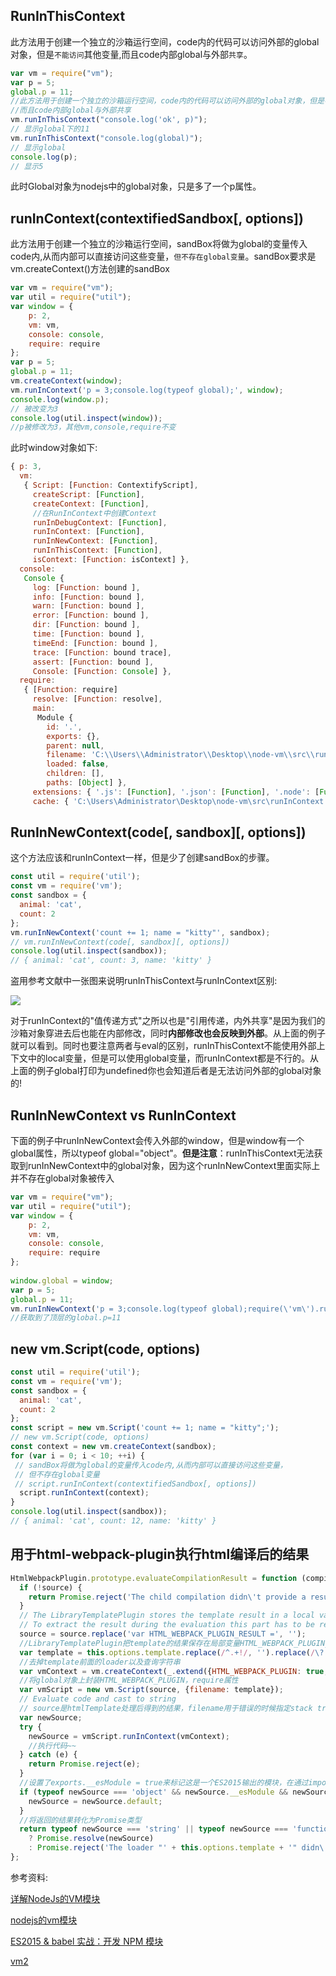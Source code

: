 ## RunInThisContext
此方法用于创建一个独立的沙箱运行空间，code内的代码可以访问外部的global对象，但是`不能访问`其他变量,而且code内部global与外部`共享`。
```js
var vm = require("vm");
var p = 5;
global.p = 11;
//此方法用于创建一个独立的沙箱运行空间，code内的代码可以访问外部的global对象，但是不能访问其他变量
//而且code内部global与外部共享
vm.runInThisContext("console.log('ok', p)");
// 显示global下的11
vm.runInThisContext("console.log(global)"); 
// 显示global
console.log(p);
// 显示5
```
此时Global对象为nodejs中的global对象，只是多了一个p属性。

## runInContext(contextifiedSandbox[, options])
此方法用于创建一个独立的沙箱运行空间，sandBox将做为global的变量传入code内,从而内部可以直接访问这些变量，`但不存在global变量`。sandBox要求是vm.createContext()方法创建的sandBox
```js
var vm = require("vm");
var util = require("util");
var window = {
    p: 2,
    vm: vm,
    console: console,
    require: require
};
var p = 5;
global.p = 11;
vm.createContext(window);
vm.runInContext('p = 3;console.log(typeof global);', window);
console.log(window.p);
// 被改变为3
console.log(util.inspect(window));
//p被修改为3，其他vm,console,require不变
```
此时window对象如下:
```js
{ p: 3,
  vm:
   { Script: [Function: ContextifyScript],
     createScript: [Function],
     createContext: [Function],
     //在RunInContext中创建Context
     runInDebugContext: [Function],
     runInContext: [Function],
     runInNewContext: [Function],
     runInThisContext: [Function],
     isContext: [Function: isContext] },
  console:
   Console {
     log: [Function: bound ],
     info: [Function: bound ],
     warn: [Function: bound ],
     error: [Function: bound ],
     dir: [Function: bound ],
     time: [Function: bound ],
     timeEnd: [Function: bound ],
     trace: [Function: bound trace],
     assert: [Function: bound ],
     Console: [Function: Console] },
  require:
   { [Function: require]
     resolve: [Function: resolve],
     main:
      Module {
        id: '.',
        exports: {},
        parent: null,
        filename: 'C:\\Users\\Administrator\\Desktop\\node-vm\\src\\runInContext.js',
        loaded: false,
        children: [],
        paths: [Object] },
     extensions: { '.js': [Function], '.json': [Function], '.node': [Function] },
     cache: { 'C:\Users\Administrator\Desktop\node-vm\src\runInContext.js': [Object] } } }
```
## RunInNewContext(code[, sandbox][, options])
这个方法应该和runInContext一样，但是少了创建sandBox的步骤。
```js
const util = require('util');
const vm = require('vm');
const sandbox = {
  animal: 'cat',
  count: 2
};
vm.runInNewContext('count += 1; name = "kitty"', sandbox);
// vm.runInNewContext(code[, sandbox][, options])
console.log(util.inspect(sandbox));
// { animal: 'cat', count: 3, name: 'kitty' }
```
盗用参考文献中一张图来说明runInThisContext与runInContext区别:

![](http://alloyteam.github.io/AlloyPhoto/res/aa.png)

对于runInContext的"值传递方式"之所以也是"引用传递，内外共享"是因为我们的沙箱对象穿进去后也能在内部修改，同时**内部修改也会反映到外部**。从上面的例子就可以看到。同时也要注意两者与eval的区别，runInThisContext不能使用外部上下文中的local变量，但是可以使用global变量，而runInContext都是不行的。从上面的例子global打印为undefined你也会知道后者是无法访问外部的global对象的!

## RunInNewContext vs RunInContext
下面的例子中runInNewContext会传入外部的window，但是window有一个global属性，所以typeof global="object"。**但是注意**：runInThisContext无法获取到runInNewContext中的global对象，因为这个runInNewContext里面实际上并不存在global对象被传入
```js
var vm = require("vm");
var util = require("util");
var window = {
    p: 2,
    vm: vm,
    console: console,
    require: require
};
 
window.global = window;
var p = 5;
global.p = 11;
vm.runInNewContext('p = 3;console.log(typeof global);require(\'vm\').runInThisContext("console.log(p)");', window);
//获取到了顶层的global.p=11
```
## new vm.Script(code, options)
```js
const util = require('util');
const vm = require('vm');
const sandbox = {
  animal: 'cat',
  count: 2
};
const script = new vm.Script('count += 1; name = "kitty";');
// new vm.Script(code, options)
const context = new vm.createContext(sandbox);
for (var i = 0; i < 10; ++i) {
 // sandBox将做为global的变量传入code内,从而内部可以直接访问这些变量，
 // 但不存在global变量
 // script.runInContext(contextifiedSandbox[, options])
  script.runInContext(context);
}
console.log(util.inspect(sandbox));
// { animal: 'cat', count: 12, name: 'kitty' }
```
## 用于html-webpack-plugin执行html编译后的结果
```js
HtmlWebpackPlugin.prototype.evaluateCompilationResult = function (compilation, source) {
  if (!source) {
    return Promise.reject('The child compilation didn\'t provide a result');
  }
  // The LibraryTemplatePlugin stores the template result in a local variable.
  // To extract the result during the evaluation this part has to be removed.
  source = source.replace('var HTML_WEBPACK_PLUGIN_RESULT =', '');
  //LibraryTemplatePlugin把template的结果保存在局部变量HTML_WEBPACK_PLUGIN_RESULT中
  var template = this.options.template.replace(/^.+!/, '').replace(/\?.+$/, '');
  //去掉template前面的loader以及查询字符串
  var vmContext = vm.createContext(_.extend({HTML_WEBPACK_PLUGIN: true, require: require}, global));
  //将global对象上封装HTML_WEBPACK_PLUGIN，require属性
  var vmScript = new vm.Script(source, {filename: template});
  // Evaluate code and cast to string
  // source是htmlTemplate处理后得到的结果，filename用于错误的时候指定stack trace
  var newSource;
  try {
    newSource = vmScript.runInContext(vmContext);
    //执行代码~~
  } catch (e) {
    return Promise.reject(e);
  }
  //设置了exports.__esModule = true来标记这是一个ES2015输出的模块，在通过import来引入模块时会判断此属性来执行相应的规则。一般通过babel-plugin-export-default转化会有default属性
  if (typeof newSource === 'object' && newSource.__esModule && newSource.default) {
    newSource = newSource.default;
  }
  //将返回的结果转化为Promise类型
  return typeof newSource === 'string' || typeof newSource === 'function'
    ? Promise.resolve(newSource)
    : Promise.reject('The loader "' + this.options.template + '" didn\'t return html.');
};
```





参考资料:

[详解NodeJs的VM模块](http://www.alloyteam.com/2015/04/xiang-jie-nodejs-di-vm-mo-kuai/)

[nodejs的vm模块](https://nodejs.org/dist/latest-v6.x/docs/api/vm.html#vm_vm_runinnewcontext_code_sandbox_options)

[ES2015 & babel 实战：开发 NPM 模块](https://toutiao.io/posts/yr2exl/preview)

[vm2](https://www.npmjs.com/package/vm2)